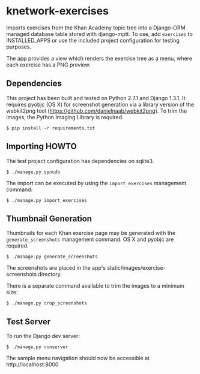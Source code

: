 knetwork-exercises
==================
Imports exercises from the Khan Academy topic tree into a Django-ORM managed
database table stored with django-mptt.  To use, add `exercises` to
INSTALLED_APPS or use the included project configuration for testing purposes.

The app provides a view which renders the exercise tree as a menu, where each
exercise has a PNG preview.

Dependencies
------------
This project has been built and tested on Python 2.7.1 and Django 1.3.1.
It requires pyobjc (OS X) for screenshot generation via a library version of
the webkit2png tool (https://github.com/danielnaab/webkit2png).  To trim the
images, the Python Imaging Library is required.

    $ pip install -r requirements.txt

Importing HOWTO
---------------
The test project configuration has dependencies on sqlite3.

    $ ./manage.py syncdb

The import can be executed by using the `import_exercises` management command:

    $ ./manage.py import_exercises

Thumbnail Generation
--------------------
Thumbnails for each Khan exercise page may be generated with the
`generate_screenshots` management command.  OS X and pyobjc are required.

    $ ./manage.py generate_screenshots

The screenshots are placed in the app's static/images/exercise-screenshots
directory.

There is a separate command available to trim the images to a minimum size:

    $ ./manage.py crop_screenshots

Test Server
-----------
To run the Django dev server:

    $ ./manage.py runserver

The sample menu navigation should now be accessible at http://localhost:8000
